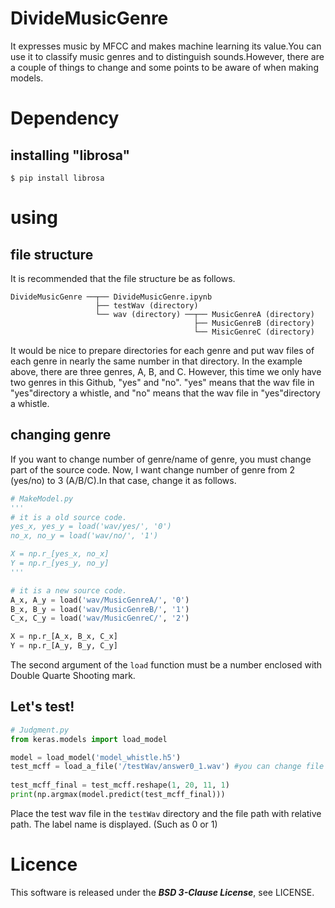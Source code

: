 # DivideMusicGenre
 It expresses music by MFCC and makes machine learning its value.You can use it to classify music genres and to distinguish sounds.However, there are a couple of things to change and some points to be aware of when making models.

# Dependency
 ## installing "librosa"
 ~~~
 $ pip install librosa
 ~~~

# using
 ## file structure
 It is recommended that the file structure be as follows.
 ~~~
 DivideMusicGenre ──┬── DivideMusicGenre.ipynb
                    ├── testWav (directory)
                    └── wav (directory) ──┬── MusicGenreA (directory)
                                          ├── MusicGenreB (directory)
                                          └── MisicGenreC (directory)
 ~~~

 It would be nice to prepare directories for each genre and put wav files of each genre in nearly the same number in that directory. In the example above, there are three genres, A, B, and C. However, this time we only have two genres in this Github, "yes" and "no". "yes" means that the wav file in "yes"directory a whistle, and "no" means that the wav file in "yes"directory a whistle.

 ## changing genre
 If you want to change number of genre/name of genre, you must change part of the source code. Now, I want change number of genre from 2 (yes/no) to 3 (A/B/C).In that case, change it as follows.

 ~~~python
 # MakeModel.py
 '''
 # it is a old source code.
 yes_x, yes_y = load('wav/yes/', '0')
 no_x, no_y = load('wav/no/', '1')

 X = np.r_[yes_x, no_x]
 Y = np.r_[yes_y, no_y]
 '''

 # it is a new source code.
 A_x, A_y = load('wav/MusicGenreA/', '0')
 B_x, B_y = load('wav/MusicGenreB/', '1')
 C_x, C_y = load('wav/MusicGenreC/', '2')

 X = np.r_[A_x, B_x, C_x]
 Y = np.r_[A_y, B_y, C_y]
 ~~~
 The second argument of the ```load``` function must be a number enclosed with Double Quarte Shooting mark. 

 ## Let's test!

 ~~~python
 # Judgment.py
 from keras.models import load_model

 model = load_model('model_whistle.h5')
 test_mcff = load_a_file('/testWav/answer0_1.wav') #you can change file path
     
 test_mcff_final = test_mcff.reshape(1, 20, 11, 1)
 print(np.argmax(model.predict(test_mcff_final)))
 ~~~
 Place the test wav file in the ```testWav``` directory and the file path with relative path. The label name is displayed. (Such as 0 or 1)

# Licence
 This software is released under the ***BSD 3-Clause License***, see LICENSE.